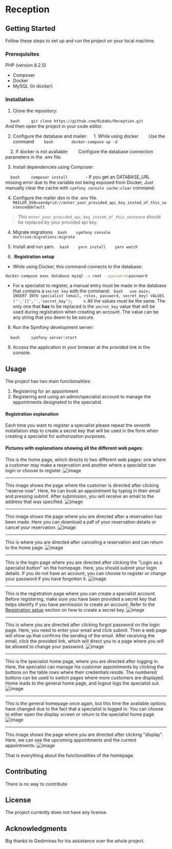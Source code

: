 # Reception

## Getting Started

Follow these steps to set up and run the project on your local machine.

### Prerequisites

PHP (version 8.2.5)
- Composer
- Docker
- MySQL (In docker)

### Installation

1. Clone the repository:

    ```bash
    git clone https://github.com/RidaKo/Reception.git
    ```
    And then open the project in your code editor.

2. Configure the database and mailer:
    1. While using docker
       Use the command
       ```bash
       docker-compose up -d
       ```

    2. If docker is not avaliable:
       Configure the database connection parameters in the .env file.


3. Install dependencies using Composer:

    ```bash
    composer install
    ```
    - If you get an DATABASE_URL missing error due to the variable not being exposed from Docker, Just manually clear the cache with `symfony console cache:clear` command.

4. Configure the mailer dsn in the .env file.
  ```
  MAILER_DSN=sendgrid://enter_your_provided_api_key_insted_of_this_sentence@default
  ```
> This `enter_your_provided_api_key_insted_of_this_sentence` should be replaced by your provided api key.

4. Migrate migrations
   ```bash
   symfony console doctrine:migrations:migrate
   ```
6. Install and run yarn.
   ```bash
   yarn install
   yarn watch
   ```

7.  **Registration setup**
- While using Docker, this command connects to the database: 
```bash
docker-compose exec database mysql -u root --password=password
```
- For a specialist to register, a manual entry must be made in the database that contains a `secret key` with the command:
  ```bash
  use main;
  INSERT INTO specialist (email, roles, password, secret_key) VALUES ('','[]','','secret_key');
  ```
  > All the values must be the same. The only one that **has** to be replaced is the `secret_key` value that will be used during registration when creating an account. The value can be any string that you deem to be secure.

8. Run the Symfony development server:

    ```bash
    symfony server:start
    ```

9. Access the application in your browser at the provided link in the console.

## Usage

The project has two main functionalities:
1) Registering for an appointment
2) Registering and using an admin/specialist account to manage the appointments designated to the specialist.

#### Registration explanation
Each time you want to register a specialist please repeat the seventh installation step to create a secret key that will be used in the form when creating a specialist for authorization purposes.



#### Pictures with explanations showing all the different web pages:
This is the home page, which directs to two different web pages: one where a customer may make a reservation and another where a specialist can login or choose to register.
![image](https://github.com/RidaKo/Reception/assets/113443126/b2cdf6d8-d215-448d-8cd5-ef4b97aa28cf)

---
This image shows the page where the customer is directed after clicking "reserve now". Here, he can book an appointment by typing in their email and pressing submit. After submission, you will receive an email to the address that was specified.
![image](https://github.com/RidaKo/Reception/assets/113443126/d221cdbc-7683-4fe8-bb8d-bfa61a2af2c6)

---
This image shows the page where you are directed after a reservation has been made. Here you can download a pdf of your reservation details or cancel your reservation.
![image](https://github.com/RidaKo/Reception/assets/113443126/e646d832-0a43-4967-8b30-72ec99203830)

---
This is where you are directed after canceling a reservation and can return to the home page.
![image](https://github.com/RidaKo/Reception/assets/113443126/8e4c9fda-33c1-4d84-8cc7-1c4ee0c01950)

---
This is the login page where you are directed after clicking the "Login as a specialist button" on the homepage. Here, you should submit your login details. If you do not have an account, you can choose to register or change your password if you have forgotten it.
![image](https://github.com/RidaKo/Reception/assets/113443126/b08ece9e-b60a-4393-81b5-b848d39f45ad)

---
This is the registration page where you can create a specialist account. Before registering, make sure you have been provided a secret key that helps identify if you have permission to create an account. Refer to the [Registration setup](#registration-explanation) section on how to create a secret key.
![image](https://github.com/RidaKo/Reception/assets/113443126/9f4f5227-1f99-4ff6-8951-8a8d12d5a77c)

---
This is where you are directed after clicking forgot password on the login page. Here, you need to enter your email and click submit. Then a web page will show up that confirms the sending of the email. After receiving the email, click the provided link, which will direct you to a page where you will be allowed to change your password.
![image](https://github.com/RidaKo/Reception/assets/113443126/abae7f25-636f-49c5-a4ed-8abfb9e3000b)

---
This is the specialist home page, where you are directed after logging in. Here, the specialist can manage his customer appointments by clicking the buttons on the table rows where their credentials reside. The numbered buttons can be used to switch pages where more customers are displayed. Home leads to the general home page, and logout logs the specialist out.
![image](https://github.com/RidaKo/Reception/assets/113443126/d98fb413-3a81-4e8f-9b24-b5f78a8d49a6)

---
This is the general homepage once again, but this time the available options have changed due to the fact that a specialist is logged in. You can choose to either open the display screen or return to the specialist home page.
![image](https://github.com/RidaKo/Reception/assets/113443126/99a08c5a-1a5c-40eb-8700-0b6a8fd247de)

---
This image shows the page where you are directed after clicking "display". Here, we can see the upcoming appointments and the current appointments.
![image](https://github.com/RidaKo/Reception/assets/113443126/ae3a372d-774d-4443-a202-088e391bbba6)


That is everything about the functionalities of the homepage.


## Contributing
There is no way to contribute

## License
The project currently does not have any license.

## Acknowledgments
Big thanks to Gediminas for his assistance over the whole project.

